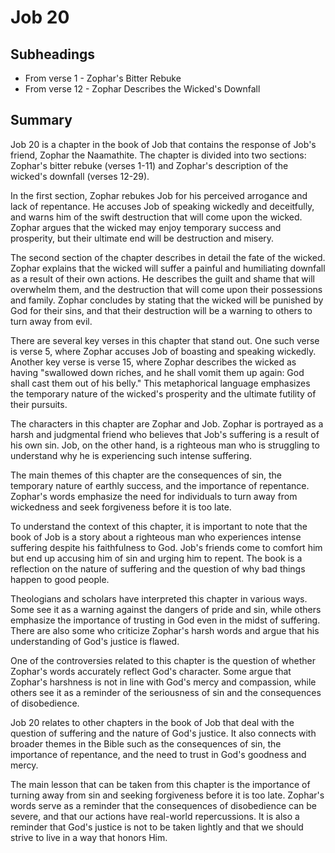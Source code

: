 # Job 20

## Subheadings

* From verse 1 - Zophar's Bitter Rebuke
* From verse 12 - Zophar Describes the Wicked's Downfall

## Summary

Job 20 is a chapter in the book of Job that contains the response of Job's friend, Zophar the Naamathite. The chapter is divided into two sections: Zophar's bitter rebuke (verses 1-11) and Zophar's description of the wicked's downfall (verses 12-29).

In the first section, Zophar rebukes Job for his perceived arrogance and lack of repentance. He accuses Job of speaking wickedly and deceitfully, and warns him of the swift destruction that will come upon the wicked. Zophar argues that the wicked may enjoy temporary success and prosperity, but their ultimate end will be destruction and misery.

The second section of the chapter describes in detail the fate of the wicked. Zophar explains that the wicked will suffer a painful and humiliating downfall as a result of their own actions. He describes the guilt and shame that will overwhelm them, and the destruction that will come upon their possessions and family. Zophar concludes by stating that the wicked will be punished by God for their sins, and that their destruction will be a warning to others to turn away from evil.

There are several key verses in this chapter that stand out. One such verse is verse 5, where Zophar accuses Job of boasting and speaking wickedly. Another key verse is verse 15, where Zophar describes the wicked as having "swallowed down riches, and he shall vomit them up again: God shall cast them out of his belly." This metaphorical language emphasizes the temporary nature of the wicked's prosperity and the ultimate futility of their pursuits.

The characters in this chapter are Zophar and Job. Zophar is portrayed as a harsh and judgmental friend who believes that Job's suffering is a result of his own sin. Job, on the other hand, is a righteous man who is struggling to understand why he is experiencing such intense suffering.

The main themes of this chapter are the consequences of sin, the temporary nature of earthly success, and the importance of repentance. Zophar's words emphasize the need for individuals to turn away from wickedness and seek forgiveness before it is too late.

To understand the context of this chapter, it is important to note that the book of Job is a story about a righteous man who experiences intense suffering despite his faithfulness to God. Job's friends come to comfort him but end up accusing him of sin and urging him to repent. The book is a reflection on the nature of suffering and the question of why bad things happen to good people.

Theologians and scholars have interpreted this chapter in various ways. Some see it as a warning against the dangers of pride and sin, while others emphasize the importance of trusting in God even in the midst of suffering. There are also some who criticize Zophar's harsh words and argue that his understanding of God's justice is flawed.

One of the controversies related to this chapter is the question of whether Zophar's words accurately reflect God's character. Some argue that Zophar's harshness is not in line with God's mercy and compassion, while others see it as a reminder of the seriousness of sin and the consequences of disobedience.

Job 20 relates to other chapters in the book of Job that deal with the question of suffering and the nature of God's justice. It also connects with broader themes in the Bible such as the consequences of sin, the importance of repentance, and the need to trust in God's goodness and mercy.

The main lesson that can be taken from this chapter is the importance of turning away from sin and seeking forgiveness before it is too late. Zophar's words serve as a reminder that the consequences of disobedience can be severe, and that our actions have real-world repercussions. It is also a reminder that God's justice is not to be taken lightly and that we should strive to live in a way that honors Him.